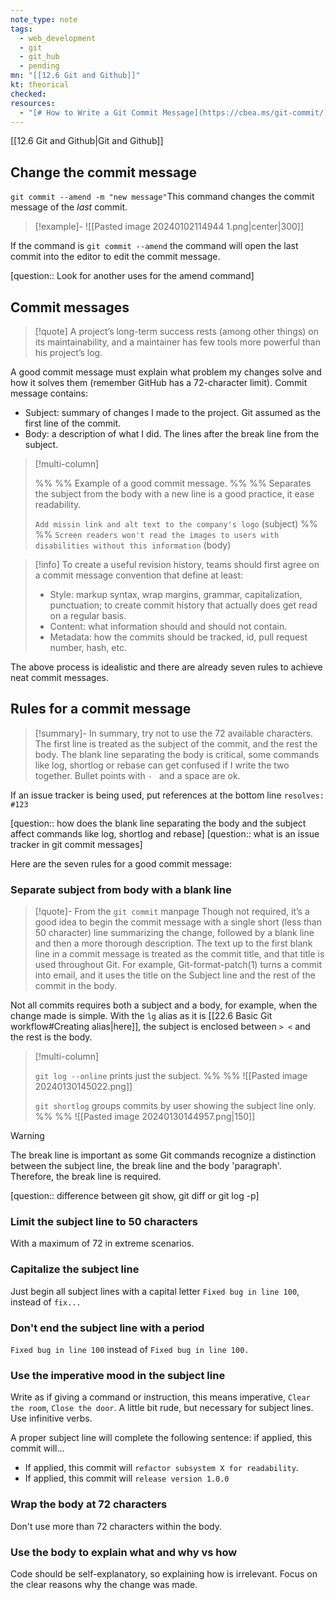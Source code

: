 ```yaml
---
note_type: note
tags:
  - web_development
  - git
  - git_hub
  - pending
mn: "[[12.6 Git and Github]]"
kt: theorical
checked: 
resources:
  - "[# How to Write a Git Commit Message](https://cbea.ms/git-commit/)"
---
```

[[12.6 Git and Github|Git and Github]]

## Change the commit message
`git commit --amend -m "new message"`This command changes the commit message of the _last_ commit. 

>[!example]-
>![[Pasted image 20240102114944 1.png|center|300]]

If the command is `git commit --amend` the command will open the last commit into the editor to edit the commit message. 

[question:: Look for another uses for the amend command]

## Commit messages
>[!quote]
>A project’s long-term success rests (among other things) on its maintainability, and a maintainer has few tools more powerful than his project’s log.

A good commit message must explain what problem my changes solve and how it solves them (remember GitHub has a 72-character limit). Commit message contains:

- Subject: summary of changes I made to the project. Git assumed as the first line of the commit. 
- Body: a description of what I did. The lines after the break line from the subject. 

>[!multi-column]
>
>%% %%
>Example of a good commit message. 
>%% %%
>Separates the subject from the body with a new line is a good practice, it ease readability.
>
>`Add missin link and alt text to the company's logo` (subject)
>%% %%
>`Screen readers won't read the images to users with disabilities without this information` (body)

>[!info]
>To create a useful revision history, teams should first agree on a commit message convention that define at least:
>- Style: markup syntax, wrap margins, grammar, capitalization, punctuation; to create commit history that actually does get read on a regular basis.
>- Content: what information should and should not contain.
>- Metadata: how the commits should be tracked, id, pull request number, hash, etc.

The above process is idealistic and there are already seven rules to achieve neat commit messages.
## Rules for a commit message
>[!summary]- 
In summary, try not to use the 72 available characters. The first line is treated as the subject of the commit, and the rest the body. The blank line separating the body is critical, some commands like log, shortlog or rebase can get confused if I write the two together. Bullet points with `- ` and a space are ok. 

If an issue tracker is being used, put references at the bottom line `resolves: #123`

[question:: how does the blank line separating the body and the subject affect commands like log, shortlog and rebase]
[question:: what is an issue tracker in git commit messages]

Here are the seven rules for a good commit message:
### Separate subject from body with a blank line
>[!quote]- From the `git commit` manpage
>Though not required, it’s a good idea to begin the commit message with a single short (less than 50 character) line summarizing the change, followed by a blank line and then a more thorough description. The text up to the first blank line in a commit message is treated as the commit title, and that title is used throughout Git. For example, Git-format-patch(1) turns a commit into email, and it uses the title on the Subject line and the rest of the commit in the body.
>

Not all commits requires both a subject and a body, for example, when the change made is simple. With the `lg` alias as it is [[22.6 Basic Git workflow#Creating alias|here]], the subject is enclosed between `> <` and the rest is the body.

>[!multi-column]
>
>`git log --online` prints just the subject. 
>%% %%
>![[Pasted image 20240130145022.png]]
>
>`git shortlog` groups commits by user showing the subject line only.
>%% %%
>![[Pasted image 20240130144957.png|150]]


>[!warning]
>The break line is important as some Git commands recognize a distinction between the subject line, the break line and the body 'paragraph'. Therefore, the break line is required. 

[question:: difference between git show, git diff or git log -p]
### Limit the subject line to 50 characters
With a maximum of 72 in extreme scenarios.
### Capitalize the subject line
Just begin all subject lines with a capital letter `Fixed bug in line 100`, instead of `fix...`
### Don't end the subject line with a period
`Fixed bug in line 100` instead of `Fixed bug in line 100.`
### Use the imperative mood in the subject line
Write as if giving a command or instruction, this means imperative, `Clear the room`, `Close the door`. A little bit rude, but necessary for subject lines. Use infinitive verbs. 

A proper subject line will complete the following sentence: if applied, this commit will...
- If applied, this commit will `refactor subsystem X for readability`.
- If applied, this commit will `release version 1.0.0`
### Wrap the body at 72 characters
Don't use more than 72 characters within the body. 
### Use the body to explain what and why vs how
Code should be self-explanatory, so explaining how is irrelevant. Focus on the clear reasons why the change was made. 

